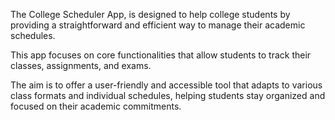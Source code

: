 The College Scheduler App, is designed to help college students by providing a straightforward and efficient way to manage their academic schedules.

This app focuses on core functionalities that allow students to track their classes, assignments, and exams.

The aim is to offer a user-friendly and accessible tool that adapts to various class formats and individual schedules, helping students stay organized and focused on their academic commitments.

